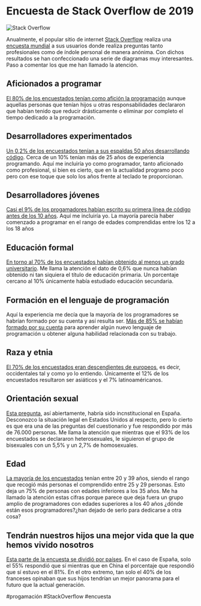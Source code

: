 # Encuesta de Stack Overflow de 2019

![Stack Overflow](https://cdn.sstatic.net/Sites/stackoverflow/company/img/logos/so/so-logo.png)

Anualmente, el popular sitio de internet [Stack Overflow](https://stackoverflow.com/) realiza una [encuesta
mundial](https://insights.stackoverflow.com/survey/2019) a sus usuarios donde realiza preguntas tanto
profesionales como de índole personal de manera anónima. Con dichos resultados se han confeccionado
una serie de diagramas muy interesantes. Paso a comentar los que me han llamado la atención.

## Aficionados a programar

[El 80% de los encuestados tenían como afición la programación](https://insights.stackoverflow.com/survey/2019#developer-profile-_-years-since-learning-to-code)
aunque aquellas personas que tenían hijos
u otras responsabilidades declararon que habían tenido que reducir drásticamente o eliminar por completo
el tiempo dedicado a la programación.

## Desarrolladores experimentados

[Un 0,2% de los encuestados tenían a sus espaldas 50 años desarrollando código](https://insights.stackoverflow.com/survey/2019#developer-profile-_-years-coding-professionally). 
Cerca de un 10% tenían
más de 25 años de experiencia programando. Aquí me incluiría yo como programador, tanto aficionado
como profesional, si bien es cierto, que en la actualidad programo poco pero con ese toque que solo
los años frente al teclado te proporcionan.

## Desarrolladores jóvenes

[Casi el 9% de los progamadores habían escrito su primera línea de código antes de los 10 años](https://insights.stackoverflow.com/survey/2019#developer-profile-_-writing-that-first-line-of-code). 
Aquí me incluiría yo. La mayoría parecía haber comenzado a programar en el rango de edades comprendidas entre 
los 12 a los 18 años

## Educación formal

[En torno al 70% de los encuestados habían obtenido al menos un grado universitario](https://insights.stackoverflow.com/survey/2019#developer-profile-_-educational-attainment). 
Me llama la atención
el dato de 0,6% que nunca habían obtenido ni tan siquiera el título de educación primaria. Un porcentaje 
cercano al 10% únicamente había estudiado educación secundaria.

## Formación en el lenguaje de programación

Aquí la experiencia me decía que la mayoría de los programadores se habrían formado por su cuenta y así
resulta ser. [Más de 85% se habían formado por su cuenta](https://insights.stackoverflow.com/survey/2019#developer-profile-_-other-types-of-education)
para aprender algún nuevo lenguaje de programación
u obtener alguna habilidad relacionada con su trabajo.

## Raza y etnia

[El 70% de los encuestados eran descendientes de europeos](https://insights.stackoverflow.com/survey/2019#developer-profile-_-race-and-ethnicity), 
es decir, occidentales tal y como yo lo entiendo.
Únicamente el 12% de los encuestados resultaron ser asiáticos y el 7% latinoaméricanos.

## Orientación sexual

[Esta pregunta](https://insights.stackoverflow.com/survey/2019#developer-profile-_-sexual-orientation), 
así abiertamente, habría sido incnstitucional en España. Desconozco la situación legal
en Estados Unidos al respecto, pero lo cierto es que era una de las preguntas del cuestionario y fue 
respondido por más de 76.000 personas. Me llama la atención que mientras que el 93% de los encuestados
se declararon heterosexuales, le siguieron el grupo de bisexuales con un 5,5% y un 2,7% de homosexuales.

## Edad

[La mayoría de los encuestados](https://insights.stackoverflow.com/survey/2019#developer-profile-_-age-and-experience-by-country) 
tenían entre 20 y 39 años, siendo el rango que recogió más personas el comprendido
entre 25 y 29 personas. Esto deja un 75% de personas con edades inferiores a los 35 años. Me ha llamado
la atención estas cifras porque parece que deja fuera un grupo amplio de programadores con edades superiores
a los 40 años ¿dónde están esos programadores?¿han dejado de serlo para dedicarse a otra cosa?

## Tendrán nuestros hijos una mejor vida que la que hemos vivido nosotros

[Esta parte de la encuesta se dividió por países](https://insights.stackoverflow.com/survey/2019#developer-profile-_-will-people-born-today-have-a-better-life-than-their-parents). En el caso de España, solo el 55% respondió que sí mientras
que en China el porcentaje que respondió que sí estuvo en el 81%. En el otro extremo, tan solo el 40% de
los franceses opinaban que sus hijos tendrían un mejor panorama para el futuro que la actual generación.

#progamación #StackOverflow #encuesta

